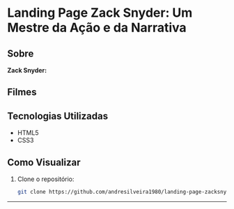# Landing Page Zack Snyder: Um Mestre da Ação e da Narrativa

## Sobre

**Zack Snyder:** 

## Filmes

## Tecnologias Utilizadas
- HTML5
- CSS3

## Como Visualizar
1. Clone o repositório:
    ```sh
    git clone https://github.com/andresilveira1980/landing-page-zacksnyder.git
    ```

---